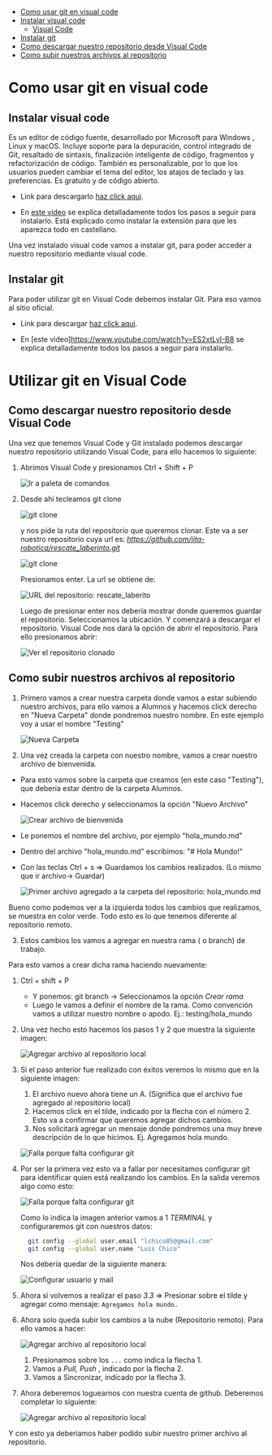 - [Como usar git en visual code](#como-usar-git-en-visual-code)
- [Instalar visual code](#instalar-visual-code)
  * [Visual Code](#visual-code)
- [Instalar git](#instalar-git)
- [Como descargar nuestro repositorio desde Visual Code](#como-descargar-nuestro-repositorio-desde-visual-code)
- [Como subir nuestros archivos al repositorio](#como-subir-nuestros-archivos-al-repositorio)

# Como usar git en visual code
 
## Instalar visual code
  
Es un editor de código fuente, desarrollado por Microsoft para Windows , Linux y macOS. Incluye soporte para la depuración, control integrado de Git, resaltado de sintaxis, finalización inteligente de código, fragmentos y refactorización de código. También es personalizable, por lo que los usuarios pueden cambiar el tema del editor, los atajos de teclado y las preferencias. Es gratuito y de código abierto.
 
* Link para descargarlo [haz click aqui](https://code.visualstudio.com/Download).
 
* En [este video](https://www.youtube.com/watch?v=HVzFLw5r2EM) se explica detalladamente todos los pasos a seguir para instalarlo. Está explicado como instalar la extensión para que les aparezca todo en castellano.
 
Una vez instalado visual code vamos a instalar git, para poder acceder a nuestro repositorio mediante visual code.
 
## Instalar git
 
Para poder utilizar git en Visual Code debemos instalar Git. Para eso vamos al sitio oficial.
 
* Link para descargar [haz click aqui](https://git-scm.com/downloads).
 
* En [este video]https://www.youtube.com/watch?v=ES2xtLyI-B8 se explica detalladamente todos los pasos a seguir para instalarlo.
 
# Utilizar git en Visual Code

## Como descargar nuestro repositorio desde Visual Code
 
Una vez que tenemos Visual Code y Git instalado podemos descargar nuestro repositorio utilizando Visual Code, para ello hacemos lo siguiente:
 
1. Abrimos Visual Code y presionamos Ctrl + Shift + P 
 
    ![Ir a paleta de comandos](img/paleta_de_comandos.jpg)
 
2. Desde ahí tecleamos git clone 
 
     ![git clone](img/git_clone.png)
 
    y nos pide la ruta del repositorio que queremos clonar. Este va a ser nuestro repositorio cuya url es:
    *https://github.com/iita-robotica/rescate_laberinto.git*
    
    ![git clone](img/clonar_desde_github.png)
 
    Presionamos enter. La url se obtiene de:
 
     ![URL del repositorio: rescate_laberito](img/link_url_repositorio.png)
 
    Luego de presionar enter nos debería mostrar donde queremos guardar el repositorio. Seleccionamos la ubicación. Y comenzará a descargar el repositorio.
    Visual Code nos dará la opción de abrir el repositorio. Para ello presionamos abrir:
    
    ![Ver el repositorio clonado](img/abrir_repositorio_cloando.png)
 
## Como subir nuestros archivos al repositorio
 
1. Primero vamos a crear nuestra carpeta donde vamos a estar subiendo nuestro archivos, para ello vamos a Alumnos y hacemos click derecho en "Nueva Carpeta" donde pondremos nuestro nombre. En este ejemplo voy a usar el nombre "Testing"
 
    ![Nueva Carpeta](img/nueva_carpeta.png)
 
2. Una vez creada la carpeta con nuestro nombre, vamos a crear nuestro archivo de bienvenida. 
 
- Para esto vamos sobre la carpeta que creamos (en este caso "Testing"), que debería estar dentro de la carpeta Alumnos.
- Hacemos click derecho y seleccionamos la opción "Nuevo Archivo"
    
    ![Crear archivo de bienvenida](img/crear_archivo_de_bienvenida.png)
 
- Le ponemos el nombre del archivo, por ejemplo "hola_mundo.md"
- Dentro del archivo "hola_mundo.md" escribimos: "# Hola Mundo!"
- Con las teclas Ctrl + s => Guardamos los cambios realizados. (Lo mismo que ir archivo-> Guardar)
 
    ![Primer archivo agregado a la carpeta del repositorio: hola_mundo.md](img/hola_mundo.png)
 
Bueno como podemos ver a la izquierda todos los cambios que realizamos, se muestra en color verde. 
Todo esto es lo que tenemos diferente al repositorio remoto.
 
3. Estos cambios los vamos a agregar en nuestra rama ( o branch) de trabajo.
 
Para esto vamos a crear dicha rama haciendo nuevamente: 
1. Ctrl + shift + P
    - Y ponemos: git branch -> Seleccionamos la opción *Crear rama* 
    - Luego le vamos a definir el nombre de la rama. Como convención vamos a utilizar nuestro nombre o apodo. 
        Ej.: testing/hola_mundo
2. Una vez hecho esto hacemos los pasos 1 y 2 que muestra la siguiente imagen:
    
    ![Agregar archivo al repositorio local](img/agregar_archivos_al_repo_local.png)
 
3. Si el paso anterior fue realizado con éxitos veremos lo mismo que en la siguiente imagen:
    1. El archivo nuevo ahora tiene un A. (Significa que el archivo fue agregado al repositorio local)
    2. Hacemos click en el tilde, indicado por la flecha con el número 2. Esto va a confirmar que queremos agregar dichos cambios.
    3. Nos solicitará agregar un mensaje donde pondremos una muy breve descripción de lo que hicimos.
        Ej. Agregamos hola mundo.
    
    ![Falla porque falta configurar git](img/confirmar_los_cambios_realizados.png)
 
4. Por ser la primera vez esto va a fallar por necesitamos configurar git para identificar quien está realizando los cambios.
    En la salida veremos algo como esto:
    
    ![Falla porque falta configurar git](img/ir_a_terminal_registrar_usuario.png)
    
    Como lo indica la imagen anterior vamos a 1 *TERMINAL* y configuraremos git con nuestros datos:
    ```bash
      git config --global user.email "lchico85@gmail.com"
      git config --global user.name "Luis Chico"
    ```
    Nos debería quedar de la siguiente manera:
    
    ![Configurar usuario y mail](img/cargamos_usuario_mail.png)
 
5. Ahora si volvemos a realizar el paso *3.3* => Presionar sobre el tilde y agregar como mensaje: `Agregamos hola mundo.`
6. Ahora solo queda subir los cambios a la nube (Repositorio remoto). Para ello vamos a hacer:
    
    ![Agregar archivo al repositorio local](img/git_pull.png)
 
    1. Presionamos sobre los `...` como indica la flecha 1.
    2. Vamos a *Pull, Push* , indicado por la flecha 2.
    3. Vamos a Sincronizar, indicado por la flecha 3.
 
7. Ahora deberemos loguearnos con nuestra cuenta de github. Deberemos completar lo siguiente:
 
    ![Agregar archivo al repositorio local](img/login_git.png)
 
Y con esto ya deberíamos haber podido subir nuestro primer archivo al repositorio.
